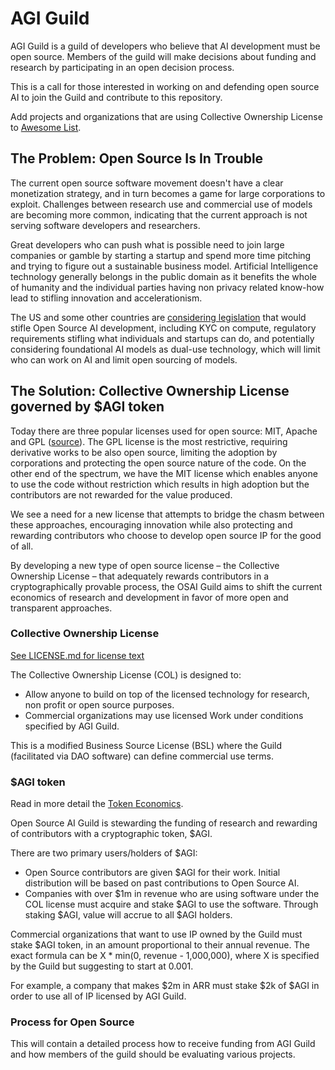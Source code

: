 # AGI Guild

AGI Guild is a guild of developers who believe that AI development must be open source. Members of the guild will make decisions about funding and research by participating in an open decision process.

This is a call for those interested in working on and defending open source AI to join the Guild and contribute to this repository.

Add projects and organizations that are using Collective Ownership License to [Awesome List](./awesome.md).

## The Problem: Open Source Is In Trouble

The current open source software movement doesn't have a clear monetization strategy, and in turn becomes a game for large corporations to exploit. Challenges between research use and commercial use of models are becoming more common, indicating that the current approach is not serving software developers and researchers.

Great developers who can push what is possible need to join large companies or gamble by starting a startup and spend more time pitching and trying to figure out a sustainable business model. Artificial Intelligence technology generally belongs in the public domain as it benefits the whole of humanity and the individual parties having non privacy related know-how lead to stifling innovation and accelerationism.

The US and some other countries are [considering legislation](https://www.whitehouse.gov/briefing-room/statements-releases/2023/10/30/fact-sheet-president-biden-issues-executive-order-on-safe-secure-and-trustworthy-artificial-intelligence/) that would stifle Open Source AI development, including KYC on compute, regulatory requirements stifling what individuals and startups can do, and potentially considering foundational AI models as dual-use technology, which will limit who can work on AI and limit open sourcing of models. 

## The Solution: Collective Ownership License governed by $AGI token

Today there are three popular licenses used for open source: MIT, Apache and GPL ([source](https://www.mend.io/blog/open-source-licenses-trends-and-predictions/)). The GPL license is the most restrictive, requiring derivative works to be also open source, limiting the adoption by corporations and protecting the open source nature of the code. On the other end of the spectrum, we have the MIT license which enables anyone to use the code without restriction which results in high adoption but the contributors are not rewarded for the value produced. 

We see a need for a new license that attempts to bridge the chasm between these approaches, encouraging innovation while also protecting and rewarding contributors who choose to develop open source IP for the good of all. 

By developing a new type of open source license – the Collective Ownership License – that adequately rewards contributors in a cryptographically provable process, the OSAI Guild aims to shift the current economics of research and development in favor of more open and transparent approaches. 

### Collective Ownership License

[See LICENSE.md for license text](./LICENSE.md)

The Collective Ownership License (COL) is designed to:
 - Allow anyone to build on top of the licensed technology for research, non profit or open source purposes.
 - Commercial organizations may use licensed Work under conditions specified by AGI Guild. 

This is a modified Business Source License (BSL) where the Guild (facilitated via DAO software) can define commercial use terms.

### $AGI token

Read in more detail the [Token Economics](./token-economics.md).

Open Source AI Guild is stewarding the funding of research and rewarding of contributors with a cryptographic token, $AGI. 

There are two primary users/holders of $AGI: 
 - Open Source contributors are given $AGI for their work. Initial distribution will be based on past contributions to Open Source AI.
 - Companies with over $1m in revenue who are using software under the COL license must acquire and stake $AGI to use the software. Through staking $AGI, value will accrue to all $AGI holders.

Commercial organizations that want to use IP owned by the Guild must stake $AGI token, in an amount proportional to their annual revenue. The exact formula can be X * min(0, revenue - 1,000,000), where X is specified by the Guild but suggesting to start at 0.001. 

For example, a company that makes $2m in ARR must stake $2k of $AGI in order to use all of IP licensed by AGI Guild.

### Process for Open Source

This will contain a detailed process how to receive funding from AGI Guild and how members of the guild should be evaluating various projects.
